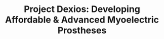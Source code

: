 ---
title: "Project Dexios: Developing Affordable & Advanced Myoelectric Prostheses"
overview:
  tagline: "The Dexios Hand represents our flagship innovation – a transradial prosthetic arm with adaptive grasping capabilities that combines advanced functionality with unprecedented affordability."
technicalSpecifications:
  - heading: "Advanced Engineering"
    features:
      - name: "Myoelectric Control"
        description: "Bio-signal control system that responds to muscle contractions, providing intuitive and natural movement control."
      - name: "Adaptive Grasping"
        description: "Patent-pending technology enables the prosthetic to automatically adjust grip strength and pattern based on object shape and size."
      - name: "Modular Design"
        description: "Easy-to-replace components allow for customization, repairs, and upgrades without replacing the entire device."
      - name: "Ergonomic Fit"
        description: "User-centric design ensures comfortable, all-day wear with adjustable fitting systems."
keyFeatures:
  tagline: "What Makes Dexios Special"
  features:
    - name: "Precision Control"
      description: "Advanced myoelectric sensors provide precise, responsive control for daily activities."
    - name: "Adaptive Strength"
      description: "Automatic grip adjustment ensures optimal force for different objects and tasks."
    - name: "Easy Maintenance"
      description: "Modular components mean repairs can be done locally without shipping overseas."
    - name: "Long Battery Life"
      description: "Efficient power management ensures all-day use on a single charge."
    - name: "Local Support"
      description: "Comprehensive fitting, training, and maintenance services available locally."
developmentStatus:
  tagline: "Current Progress"
  milestones:
    - year: "2024"
      status: "Functional Prototype Completed (TRL 6)"
      details:
        - "Initial prototype developed and tested"
        - "Patent application submitted"
        - "Clinical trial partnerships established"
    - year: "2025"
      status: "Prototype Refinement (Target TRL 7)"
      details:
        - "Design improvements based on testing"
        - "User trials and feedback integration"
        - "Regulatory compliance preparation"
    - year: "2026"
      status: "Commercial Launch"
      details:
        - "Clinical trials and regulatory approval"
        - "Manufacturing scale-up"
        - "Market entry"
pricingAndAvailability:
  accessiblePricing:
    product: "Dexios Hand"
    price: "LKR 1,000,000"
    advantages:
      - "70% cost reduction vs international alternatives"
      - "Local manufacturing and support"
      - "Comprehensive warranty and service package"
      - "Payment plans available"
  compareWithAlternatives:
    - name: "International Brands"
      price: "LKR 5-7M"
    - name: "Basic Alternatives"
      price: "LKR 0.1-0.3M (limited functionality)"
impactGoals:
  tagline: "Transforming Lives"
  subheading: "By 2026 we aim to..."
  goals:
    - "Serve 60+ individuals with improved mobility"
    - "Establish local manufacturing partnerships"
    - "Create a sustainable service network"
    - "Expand to regional markets"
getInvolved:
  tagline: "Join the Revolution"
  callToAction: "Whether you’re a potential user, healthcare provider, or investor, we’d love to hear from you!"
---